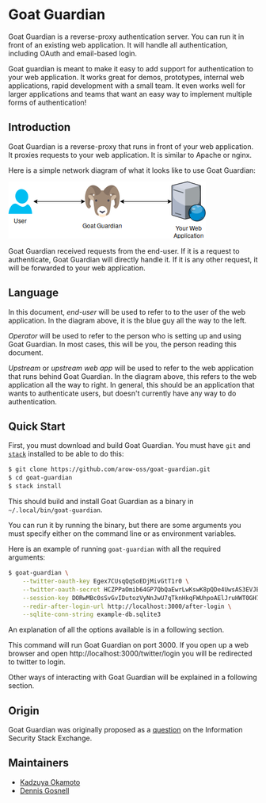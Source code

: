 # Goat Guardian

Goat Guardian is a reverse-proxy authentication server.  You can run it in
front of an existing web application.  It will handle all authentication,
including OAuth and email-based login.

Goat guardian is meant to make it easy to add support for authentication to
your web application.  It works great for demos, prototypes, internal web
applications, rapid development with a small team.  It even works well for
larger applications and teams that want an easy way to implement multiple forms
of authentication!

## Introduction

Goat Guardian is a reverse-proxy that runs in front of your web application.
It proxies requests to your web application.  It is similar to Apache or nginx.

Here is a simple network diagram of what it looks like to use Goat Guardian:

![Goat Guardian Simple Network Diagram](./img/goat-guardian-network-no-db.png)

Goat Guardian received requests from the end-user.  If it is a request to
authenticate, Goat Guardian will directly handle it.  If it is any other
request, it will be forwarded to your web application.

## Language

In this document, *end-user* will be used to refer to to the user of the web
application.  In the diagram above, it is the blue guy all the way to the left.

*Operator* will be used to refer to the person who is setting up and using Goat
Guardian.  In most cases, this will be you, the person reading this document.

*Upstream* or *upstream web app* will be used to refer to the web application
that runs behind Goat Guardian.  In the diagram above, this refers to the web
application all the way to right.  In general, this should be an application that
wants to authenticate users, but doesn't currently have any way to do
authentication.

## Quick Start

First, you must download and build Goat Guardian.  You must have `git` and
[`stack`](https://docs.haskellstack.org/en/latest/README/) installed to be able
to do this:

```sh
$ git clone https://github.com/arow-oss/goat-guardian.git
$ cd goat-guardian
$ stack install
```

This should build and install Goat Guardian as a binary in
`~/.local/bin/goat-guardian`.

You can run it by running the binary, but there are some arguments you must
specify either on the command line or as environment variables.

Here is an example of running `goat-guardian` with all the required arguments:

```sh
$ goat-guardian \
    --twitter-oauth-key Egex7CUsqQqSoEDjMivGtT1r0 \
    --twitter-oauth-secret HCZPPaOmib64GP7QbQaEwrLwKswK8pQDe4UwsAS3EVJBupBj5l  \
    --session-key DORwMBc0sSvGvIDutozVyNnJwU7qTknHkqFWUhpoAElJruHWT0GH7qmTpKajqIxbkuyTN5M5mb9CuM5JECg7SKadylr1QMeZqo1yPexd07KEdMKCbqdxJBmgHoTbBLL8 \
    --redir-after-login-url http://localhost:3000/after-login \
    --sqlite-conn-string example-db.sqlite3
```

An explanation of all the options available is in a following section.

This command will run Goat Guardian on port 3000.  If you open up a web browser
and open http://localhost:3000/twitter/login you will be redirected to twitter
to login.

Other ways of interacting with Goat Guardian will be explained in a following
section.


## Origin

Goat Guardian was originally proposed as a
[question](https://security.stackexchange.com/questions/187191/would-a-reverse-proxy-authentication-server-be-a-secure-setup/187219)
on the Information Security Stack Exchange.

## Maintainers

- [Kadzuya Okamoto](https://github.com/arowM)
- [Dennis Gosnell](https://github.com/cdepillabout)
